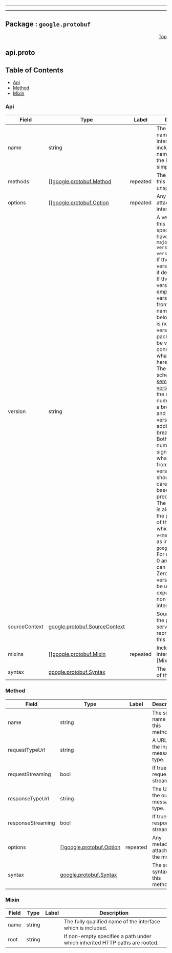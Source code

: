 
---

---

## Package : `google.protobuf`



<a name="top"></a>

<a name="API Reference for api.proto"></a>
<p align="right"><a href="#top">Top</a></p>

## api.proto


## Table of Contents
  - [Api](#google.protobuf.Api)
  - [Method](#google.protobuf.Method)
  - [Mixin](#google.protobuf.Mixin)







<a name="google.protobuf.Api"></a>

### Api



| Field | Type | Label | Description |
| ----- | ---- | ----- | ----------- |
| name | string |  | The fully qualified name of this interface, including package name followed by the interface's simple name. |
  | methods | [][google.protobuf.Method](.././github.com.solo-io.protoc-gen-ext.external.google.protobuf.api#google.protobuf.Method) | repeated | The methods of this interface, in unspecified order. |
  | options | [][google.protobuf.Option](.././github.com.solo-io.protoc-gen-ext.external.google.protobuf.type#google.protobuf.Option) | repeated | Any metadata attached to the interface. |
  | version | string |  | A version string for this interface. If specified, must have the form `major-version.minor-version`, as in `1.10`. If the minor version is omitted, it defaults to zero. If the entire version field is empty, the major version is derived from the package name, as outlined below. If the field is not empty, the version in the package name will be verified to be consistent with what is provided here.<br>The versioning schema uses [semantic versioning](http://semver.org) where the major version number indicates a breaking change and the minor version an additive, non-breaking change. Both version numbers are signals to users what to expect from different versions, and should be carefully chosen based on the product plan.<br>The major version is also reflected in the package name of the interface, which must end in `v<major-version>`, as in `google.feature.v1`. For major versions 0 and 1, the suffix can be omitted. Zero major versions must only be used for experimental, non-GA interfaces. |
  | sourceContext | [google.protobuf.SourceContext](.././github.com.solo-io.protoc-gen-ext.external.google.protobuf.source_context#google.protobuf.SourceContext) |  | Source context for the protocol buffer service represented by this message. |
  | mixins | [][google.protobuf.Mixin](.././github.com.solo-io.protoc-gen-ext.external.google.protobuf.api#google.protobuf.Mixin) | repeated | Included interfaces. See [Mixin][]. |
  | syntax | [google.protobuf.Syntax](.././github.com.solo-io.protoc-gen-ext.external.google.protobuf.type#google.protobuf.Syntax) |  | The source syntax of the service. |
  





<a name="google.protobuf.Method"></a>

### Method



| Field | Type | Label | Description |
| ----- | ---- | ----- | ----------- |
| name | string |  | The simple name of this method. |
  | requestTypeUrl | string |  | A URL of the input message type. |
  | requestStreaming | bool |  | If true, the request is streamed. |
  | responseTypeUrl | string |  | The URL of the output message type. |
  | responseStreaming | bool |  | If true, the response is streamed. |
  | options | [][google.protobuf.Option](.././github.com.solo-io.protoc-gen-ext.external.google.protobuf.type#google.protobuf.Option) | repeated | Any metadata attached to the method. |
  | syntax | [google.protobuf.Syntax](.././github.com.solo-io.protoc-gen-ext.external.google.protobuf.type#google.protobuf.Syntax) |  | The source syntax of this method. |
  





<a name="google.protobuf.Mixin"></a>

### Mixin



| Field | Type | Label | Description |
| ----- | ---- | ----- | ----------- |
| name | string |  | The fully qualified name of the interface which is included. |
  | root | string |  | If non-empty specifies a path under which inherited HTTP paths are rooted. |
  




 <!-- end messages -->

 <!-- end enums -->

 <!-- end HasExtensions -->

 <!-- end services -->

